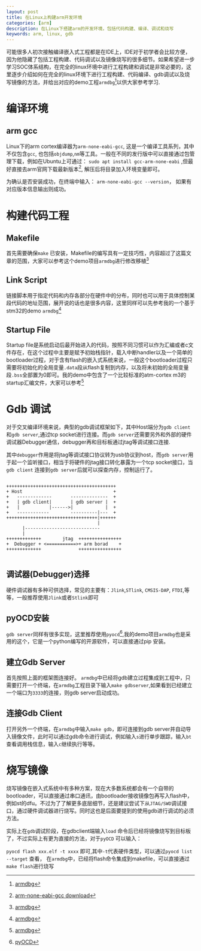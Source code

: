 ```yaml
---
layout: post
title: 在Linux上构建arm开发环境
categories: [arm]
description: 在Linux下搭建arm的开发环境，包括代码构建、编译、调试和烧写
keywords: arm, linux, gdb
---
```


可能很多人初次接触编译嵌入式工程都是在IDE上，IDE对于初学者会比较方便，因为他隐藏了包括工程构建、代码调试以及镜像烧写的很多细节。如果希望进一步学习SOC体系结构，在完全的linux环境中进行工程构建和调试是非常必要的，这里逐步介绍如何在完全的linux环境下进行工程构建、代码编译、gdb调试以及烧写镜像的方法，并给出对应的demo工程`armdbg`[^1]以供大家参考学习.

<!-- abs -->

# 编译环境

## arm gcc
Linux下的arm cortex编译器为`arm-none-eabi-gcc`, 这是一个编译工具系列，其中不仅包含`gcc`, 也包括`objdump`,`nm`等工具。一般在不同的发行版中可以直接通过包管理下载，例如在Ubuntu上可通过：
`sudo apt install gcc-arm-none-eabi` ,但最好直接去arm官网下载最新版本[^2], 解压后将目录加入环境变量即可。

为确认是否安装成功，在终端中输入：
`arm-none-eabi-gcc --version`， 如果有对应版本信息输出则成功。

# 构建代码工程

## Makefile
首先需要确保`make` 已安装，Makefile的编写具有一定技巧性，内容超过了这篇文章的范围，大家可以参考这个demo项目`armdbg`进行修改移植[^1]

## Link Script
链接脚本用于指定代码和内存各部分在硬件中的分布，同时也可以用于具体控制某段代码的地址范围，展开说的话也是很多内容，这里同样可以先参考我的一个基于stm32的demo `armdbg`[^1]

## Startup File
Startup file是系统启动后最开始进入的代码，按照不同习惯可以作为汇编或者c文件存在，在这个过程中主要是赋予初始栈指针，载入中断handler以及一个简单的bootloader过程，对于含有flash的嵌入式系统来说，一般这个bootloader过程只需要将初始化的全局变量`.data`段从flash复制到内存，以及将未初始的全局变量段`.bss`全部置为0即可。我的demo中包含了一个比较标准的atm-cortex m3的startup汇编文件，大家可以参考[^1]


# Gdb 调试

对于交叉编译环境来说，典型的gdb调试框架如下，其中Host端分为`gdb client`和`gdb server`,通过tcp socket进行连接。而`gdb server`还需要另外和外部的硬件调试器Debugger通信，debugger再和目标板通过jtag等调试接口连接.

其中`debugger`作用是将jtag等调试接口协议转为usb协议到host，而`gdb server`用于起一个监听接口，相当于将硬件的jtag接口转化暴露为一个tcp socket接口，当`gdb client` 连接到`gdb server`后就可以探查内存，控制运行了。
```

+++++++++++++++++++++++++++++++++++++++++
+ Host                                  +
+   -------------       --------------  +
+   | gdb client|       | gdb server |  +
+   |           |------>|            |  +
+   ------------        ----------|---  +
++++++++++++++++++++++++++++++++++|++++++
                                  |
	  |----------------------------
      |
+++++++++++++        jtag  ++++++++++++++++
+  Debugger + <===========>+ arm borad    +
+++++++++++++              ++++++++++++++++


```

## 调试器(Debugger)选择


硬件调试器有多种可供选择，常见的主要有：`Jlink`,`STlink`, `CMSIS-DAP`, `FTDI`,等等，一般推荐使用`Jlink`或者`Stlink`即可

## pyOCD安装

`gdb server`同样有很多实现，这里推荐使用`pyocd`[^3],我的demo项目`armdbg`也是采用的这个，它是一个python编写的开源软件，可以直接通过pip 安装。



## 建立Gdb Server
首先按照上面的框架图连接好。
`armdbg`中已经将gdb建立过程集成到工程中，只需要打开一个终端，在`armdbg`工程目录下输入`make gdbserver`,如果看到已经建立一个端口为`3333`的连接，则gdb server启动成功。

## 连接Gdb Client

打开另外一个终端，在`armdbg`中输入`make gdb`，即可连接到gdb server并自动导入镜像文件，此时可以通过gdb命令进行调试，例如输入`s`进行单步跟踪，输入`bt`查看调用栈信息，输入`c`继续执行等等。

# 烧写镜像

烧写镜像在嵌入式系统中有多种方案，现在大多数系统都会有一个自带的bootloader，可以直接通过串口通讯，由bootloader接收镜像包再写入flash中，例如st的dfu。不过为了了解更多底层细节，还是建议尝试下从`JTAG/SWD`调试接口，通过硬件调试器进行烧写。同时这也是后面要提到的使用gdb进行调试的必须方法。

实际上在`gdb`调试阶段，在gdbclient端输入`load` 命令后已经将镜像烧写到目标板了，不过实际上有更为直接的方法，对于`pyOCD` 可以输入：

`pyocd flash xxx.elf -t xxxx` 即可,其中`-t`代表硬件类型，可以通过`pyocd list --target` 查看， 在`armdbg`中，已经将flash命令集成到makefile，可以直接通过
`make flash`进行烧写

[^1]: [armdbg](https://github.com/cheng3100/armdbg)
[^2]: [arm-none-eabi-gcc download](https://developer.arm.com/tools-and-software/open-source-software/developer-tools/gnu-toolchain/gnu-rm/downloads)
[^3]: [pyOCD](https://github.com/pyocd/pyOCD)
